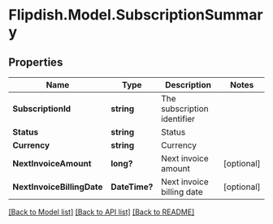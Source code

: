 # Flipdish.Model.SubscriptionSummary
## Properties

Name | Type | Description | Notes
------------ | ------------- | ------------- | -------------
**SubscriptionId** | **string** | The subscription identifier | 
**Status** | **string** | Status | 
**Currency** | **string** | Currency | 
**NextInvoiceAmount** | **long?** | Next invoice amount | [optional] 
**NextInvoiceBillingDate** | **DateTime?** | Next invoice billing date | [optional] 

[[Back to Model list]](../README.md#documentation-for-models) [[Back to API list]](../README.md#documentation-for-api-endpoints) [[Back to README]](../README.md)

